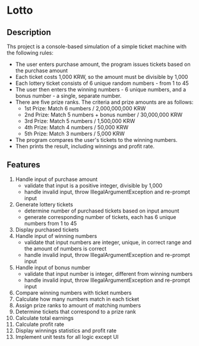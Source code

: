 # Lotto

## Description
Ths project is a console-based simulation of a simple ticket machine with the following rules:
- The user enters purchase amount, the program issues tickets based on the purchase amount
- Each ticket costs 1,000 KRW, so the amount must be divisible by 1,000
- Each lottery ticket consists of 6 unique random numbers - from 1 to 45
- The user then enters the winning numbers - 6 unique numbers, and a bonus number - a single, separate number. 
- There are five prize ranks. The criteria and prize amounts are as follows:
  - 1st Prize: Match 6 numbers / 2,000,000,000 KRW
  - 2nd Prize: Match 5 numbers + bonus number / 30,000,000 KRW
  - 3rd Prize: Match 5 numbers / 1,500,000 KRW
  - 4th Prize: Match 4 numbers / 50,000 KRW
  - 5th Prize: Match 3 numbers / 5,000 KRW
- The program compares the user's tickets to the winning numbers.
- Then prints the result, including winnings and profit rate.

## Features
1. Handle input of purchase amount
   - validate that input is a positive integer, divisible by 1,000
   - handle invalid input, throw IllegalArgumentException and re-prompt input
2. Generate lottery tickets
   - determine number of purchased tickets based on input amount
   - generate corresponding number of tickets, each has 6 unique numbers from 1 to 45
3. Display purchased tickets
4. Handle input of winning numbers
   - validate that input numbers are integer, unique, in correct range and the amount of numbers is correct
   - handle invalid input, throw IllegalArgumentException and re-prompt input
5. Handle input of bonus number
   - validate that input number is integer, different from winning numbers
   - handle invalid input, throw IllegalArgumentException and re-prompt input
6. Compare winning numbers with ticket numbers
7. Calculate how many numbers match in each ticket
8. Assign prize ranks to amount of matching numbers
9. Determine tickets that correspond to a prize rank
10. Calculate total earnings
11. Calculate profit rate
12. Display winnings statistics and profit rate
13. Implement unit tests for all logic except UI
